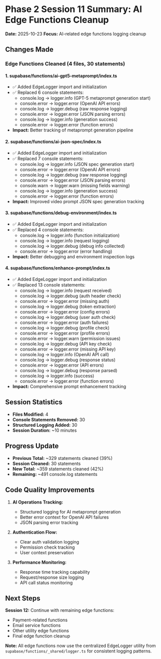 # Phase 2 Session 11 Summary: AI Edge Functions Cleanup

**Date:** 2025-10-23
**Focus:** AI-related edge functions logging cleanup

## Changes Made

### Edge Functions Cleaned (4 files, 30 statements)

#### 1. supabase/functions/ai-gpt5-metaprompt/index.ts
- ✅ Added EdgeLogger import and initialization
- ✅ Replaced 6 console statements:
  - console.log → logger.info (GPT-5 metaprompt generation start)
  - console.error → logger.error (OpenAI API errors)
  - console.log → logger.debug (raw response logging)
  - console.error → logger.error (JSON parsing errors)
  - console.log → logger.info (generation success)
  - console.error → logger.error (function errors)
- **Impact:** Better tracking of metaprompt generation pipeline

#### 2. supabase/functions/ai-json-spec/index.ts
- ✅ Added EdgeLogger import and initialization
- ✅ Replaced 7 console statements:
  - console.log → logger.info (JSON spec generation start)
  - console.error → logger.error (OpenAI API errors)
  - console.log → logger.debug (raw response logging)
  - console.error → logger.error (JSON parsing errors)
  - console.warn → logger.warn (missing fields warning)
  - console.log → logger.info (generation success)
  - console.error → logger.error (function errors)
- **Impact:** Improved video prompt JSON spec generation tracking

#### 3. supabase/functions/debug-environment/index.ts
- ✅ Added EdgeLogger import and initialization
- ✅ Replaced 4 console statements:
  - console.log → logger.info (function initialization)
  - console.log → logger.info (request logging)
  - console.log → logger.debug (debug info collected)
  - console.error → logger.error (error handling)
- **Impact:** Better debugging and environment inspection logs

#### 4. supabase/functions/enhance-prompt/index.ts
- ✅ Added EdgeLogger import and initialization
- ✅ Replaced 13 console statements:
  - console.log → logger.info (request received)
  - console.log → logger.debug (auth header check)
  - console.error → logger.error (missing auth)
  - console.log → logger.debug (token extraction)
  - console.error → logger.error (config errors)
  - console.log → logger.debug (user auth check)
  - console.error → logger.error (auth failures)
  - console.log → logger.debug (profile check)
  - console.error → logger.error (profile errors)
  - console.error → logger.warn (permission issues)
  - console.log → logger.debug (API key check)
  - console.error → logger.error (missing API key)
  - console.log → logger.info (OpenAI API call)
  - console.log → logger.debug (response status)
  - console.error → logger.error (API errors)
  - console.log → logger.debug (response parsed)
  - console.log → logger.info (success)
  - console.error → logger.error (function errors)
- **Impact:** Comprehensive prompt enhancement tracking

## Session Statistics

- **Files Modified:** 4
- **Console Statements Removed:** 30
- **Structured Logging Added:** 30
- **Session Duration:** ~10 minutes

## Progress Update

- **Previous Total:** ~329 statements cleaned (39%)
- **Session Cleaned:** 30 statements
- **New Total:** ~359 statements cleaned (42%)
- **Remaining:** ~491 console.log statements

## Code Quality Improvements

1. **AI Operations Tracking:**
   - Structured logging for AI metaprompt generation
   - Better error context for OpenAI API failures
   - JSON parsing error tracking

2. **Authentication Flow:**
   - Clear auth validation logging
   - Permission check tracking
   - User context preservation

3. **Performance Monitoring:**
   - Response time tracking capability
   - Request/response size logging
   - API call status monitoring

## Next Steps

**Session 12:** Continue with remaining edge functions:
- Payment-related functions
- Email service functions
- Other utility edge functions
- Final edge function cleanup

**Note:** All edge functions now use the centralized EdgeLogger utility from `supabase/functions/_shared/logger.ts` for consistent logging patterns.
